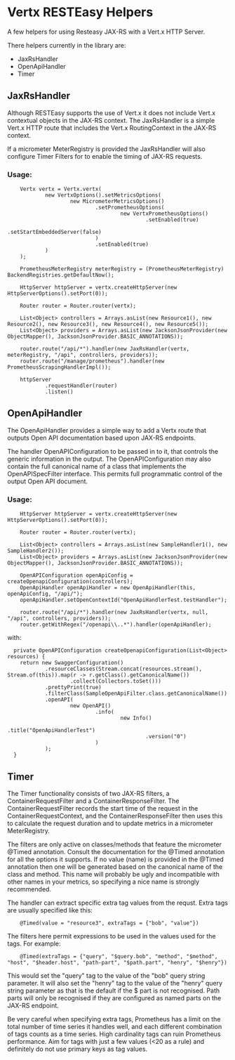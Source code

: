 # Vertx RESTEasy Helpers
A few helpers for using Resteasy JAX-RS with a Vert.x HTTP Server.

There helpers currently in the library are:
- JaxRsHandler
- OpenApiHandler
- Timer

## JaxRsHandler

Although RESTEasy supports the use of Vert.x it does not include Vert.x contextual objects in the JAX-RS context.
The JaxRsHandler is a simple Vert.x HTTP route that includes the Vert.x RoutingContext in the JAX-RS context.

If a micrometer MeterRegistry is provided the JaxRsHandler will also configure Timer Filters for to enable the timing of JAX-RS requests.

### Usage:
```
    Vertx vertx = Vertx.vertx(
            new VertxOptions().setMetricsOptions(
                    new MicrometerMetricsOptions()
                            .setPrometheusOptions(
                                    new VertxPrometheusOptions()
                                            .setEnabled(true)
                                            .setStartEmbeddedServer(false)
                            )
                            .setEnabled(true)
            )
    );
    
    PrometheusMeterRegistry meterRegistry = (PrometheusMeterRegistry) BackendRegistries.getDefaultNow();
    
    HttpServer httpServer = vertx.createHttpServer(new HttpServerOptions().setPort(0));

    Router router = Router.router(vertx);

    List<Object> controllers = Arrays.asList(new Resource1(), new Resource2(), new Resource3(), new Resource4(), new Resource5());
    List<Object> providers = Arrays.asList(new JacksonJsonProvider(new ObjectMapper(), JacksonJsonProvider.BASIC_ANNOTATIONS));

    router.route("/api/*").handler(new JaxRsHandler(vertx, meterRegistry, "/api", controllers, providers));
    router.route("/manage/prometheus").handler(new PrometheusScrapingHandlerImpl());

    httpServer
            .requestHandler(router)
            .listen()
```

## OpenApiHandler

The OpenApiHandler provides a simple way to add a Vertx route that outputs Open API documentation based upon JAX-RS endpoints.

The handler OpenAPIConfiguration to be passed in to it, that controls the generic information in the output.
The OpenAPIConfiguration may also contain the full canonical name of a class that implements the OpenAPISpecFilter interface.
This permits full programmatic control of the output Open API document.

### Usage:
```
    HttpServer httpServer = vertx.createHttpServer(new HttpServerOptions().setPort(0));

    Router router = Router.router(vertx);

    List<Object> controllers = Arrays.asList(new SampleHandler1(), new SampleHandler2());
    List<Object> providers = Arrays.asList(new JacksonJsonProvider(new ObjectMapper(), JacksonJsonProvider.BASIC_ANNOTATIONS));

    OpenAPIConfiguration openApiConfig = createOpenapiConfiguration(controllers);
    OpenApiHandler openApiHandler = new OpenApiHandler(this, openApiConfig, "/api/");
    openApiHandler.setOpenContextId("OpenApiHandlerTest.testHandler");
    
    router.route("/api/*").handler(new JaxRsHandler(vertx, null, "/api", controllers, providers));
    router.getWithRegex("/openapi\\..*").handler(openApiHandler);
```
with:
```
  private OpenAPIConfiguration createOpenapiConfiguration(List<Object> resources) {
    return new SwaggerConfiguration()
            .resourceClasses(Stream.concat(resources.stream(), Stream.of(this)).map(r -> r.getClass().getCanonicalName())
                    .collect(Collectors.toSet()))
            .prettyPrint(true)
            .filterClass(SampleOpenApiFilter.class.getCanonicalName())
            .openAPI(
                    new OpenAPI()
                            .info(
                                    new Info()
                                            .title("OpenApiHandlerTest")
                                            .version("0")
                            )
            );
  }
```

## Timer

The Timer functionality consists of two JAX-RS filters, a ContainerRequestFilter and a ContainerResponseFilter.
The ContainerRequestFilter records the start time of the request in the ContainerRequestContext, and the ContainerResponseFilter then uses
this to calculate the request duration and to update metrics in a micrometer MeterRegistry.

The filters are only active on classes/methods that feature the micrometer @Timed annotation.
Consult the documentation for the @Timed annotation for all the options it supports.
If no value (name) is provided in the @Timed annotation then one will be generated based on the canonical name of the class and method.
This name will probably be ugly and incompatible with other names in your metrics, so specifying a nice name is strongly recommended.

The handler can extract specific extra tag values from the requst.
Extra tags are usually specified like this:
```
    @Timed(value = "resource3", extraTags = {"bob", "value"})
```
The filters here permit expressions to be used in the values used for the tags.
For example:
```
    @Timed(extraTags = {"query", "$query.bob", "method", "$method", "host", "$header.host", "path-part", "$path.part", "henry", "$henry"})
```
This would set the "query" tag to the value of the "bob" query string parameter.
It will also set the "henry" tag to the value of the "henry" query string parameter as that is the default if the $ part is not recognised.
Path parts will only be recognised if they are configured as named parts on the JAX-RS endpoint.

Be very careful when specifying extra tags, Prometheus has a limit on the total number of time series it handles well, and each 
different combination of tags counts as a time series.
High cardinality tags can ruin Prometheus performance.
Aim for tags with just a few values (<20 as a rule) and definitely do not use primary keys as tag values.